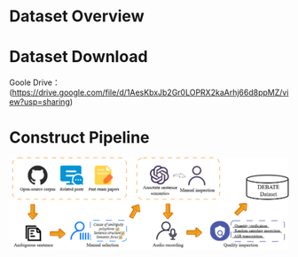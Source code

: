 # Dataset Overview
# Dataset Download
Goole Drive：(https://drive.google.com/file/d/1AesKbxJb2Gr0LOPRX2kaArhj66d8ppMZ/view?usp=sharing)
# Construct Pipeline
![Pipeline](figure/pipeline.png)
